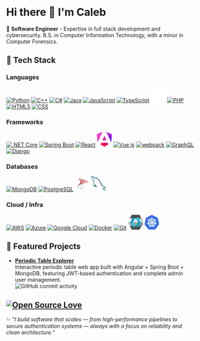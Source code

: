 # Hi there 👋 I'm Caleb

🚀 **Software Engineer** - Expertise in full stack development and cybersecurity. B.S. in Computer Information Technology, with a minor in Computer Forensics.

## 🔧 Tech Stack

### Languages

  <section>
      <a href="https://www.python.org/"><img src="https://cdn.jsdelivr.net/gh/devicons/devicon/icons/python/python-original.svg" alt="Python" width="40" height="40"/></a>
      <a href="https://cplusplus.com/info/description/"><img src="https://raw.githubusercontent.com/devicons/devicon/refs/tags/v2.17.0/icons/cplusplus/cplusplus-original.svg" alt="C++" width="40" height="40"/></a>
      <a href="https://dotnet.microsoft.com/en-us/languages/csharp"><img src="https://cdn.jsdelivr.net/gh/devicons/devicon/icons/csharp/csharp-original.svg" alt="C#" width="40" height="40"/></a>
      <a href="https://www.java.com/en/"><img src="https://cdn.jsdelivr.net/gh/devicons/devicon/icons/java/java-original.svg" alt="Java" width="40" height="40"/></a>
      <a href="https://developer.mozilla.org/en-US/docs/Web/JavaScript"><img src="https://cdn.jsdelivr.net/gh/devicons/devicon/icons/javascript/javascript-original.svg" alt="JavaScript" width="40" height="40"/></a>
      <a href="https://www.typescriptlang.org/"><img src="https://cdn.jsdelivr.net/gh/devicons/devicon/icons/typescript/typescript-original.svg" alt="TypeScript" width="40" height="40"/></a>
      <a href="https://www.rust-lang.org/"><img src="assets/rust_dark.svg" alt="Rust" width="40" height="40"/></a>
      <a href="https://www.php.net/"><img src="https://raw.githubusercontent.com/devicons/devicon/refs/tags/v2.17.0/icons/php/php-original.svg" alt="PHP" width="40" height="40"/></a>
      <a href="https://www.w3docs.com/learn-html/html5-introduction.html"><img src="https://raw.githubusercontent.com/devicons/devicon/refs/tags/v2.17.0/icons/html5/html5-original.svg" alt="HTML5" width="40" height="40"/></a>
      <a href="https://developer.mozilla.org/en-US/docs/Web/CSS"><img src="https://raw.githubusercontent.com/devicons/devicon/refs/tags/v2.17.0/icons/css3/css3-original.svg" alt="CSS" width="40" height="40"/></a>
  </section>

### Frameworks

  <section>
      <a href="https://dotnet.microsoft.com/en-us/"><img src="https://cdn.jsdelivr.net/gh/devicons/devicon/icons/dotnetcore/dotnetcore-original.svg" alt=".NET Core" width="40" height="40"/></a>
      <a href="https://spring.io/projects/spring-boot"><img src="https://cdn.jsdelivr.net/gh/devicons/devicon/icons/spring/spring-original.svg" alt="Spring Boot" width="40" height="40"/></a>
      <a href="https://react.dev/"><img src="https://cdn.jsdelivr.net/gh/devicons/devicon/icons/react/react-original.svg" alt="React" width="40" height="40"/></a>
      <a href="https://angular.dev/"><img src="assets/angular.svg" alt="Angular" width="40" height="40"/></a>
      <a href="https://vuejs.org/"><img src="https://cdn.jsdelivr.net/gh/devicons/devicon/icons/vuejs/vuejs-original.svg" alt="Vue.js" width="40" height="40"/></a>
      <a href="https://webpack.js.org"><img src="https://raw.githubusercontent.com/devicons/devicon/refs/tags/v2.17.0/icons/webpack/webpack-original.svg" alt="webpack" width="40" height="40"/></a>
      <a href="https://graphql.org/"><img src="https://raw.githubusercontent.com/devicons/devicon/refs/tags/v2.17.0/icons/graphql/graphql-plain-wordmark.svg" alt="GraphQL" width="40" height="40"/></a>
      <a href="https://www.djangoproject.com/">
        <img src="https://raw.githubusercontent.com/devicons/devicon/refs/tags/v2.17.0/icons/django/django-plain.svg" alt="Django" width="40" height="40" >
      </a>
  </section>

### Databases

  <section>
      <a href="https://www.mongodb.com/"><img src="https://cdn.jsdelivr.net/gh/devicons/devicon/icons/mongodb/mongodb-original.svg" alt="MongoDB" width="40" height="40"/></a>
      <a href="https://www.postgresql.org/"><img src="https://cdn.jsdelivr.net/gh/devicons/devicon/icons/postgresql/postgresql-original.svg" alt="PostgreSQL" width="40" height="40"/></a>
      <a href="https://www.microsoft.com/en-us/sql-server/"><img src="assets/sql-server.svg" alt="SQL Server" width="40" height="40"/></a>
      <a href="https://www.mysql.com/"><img src="assets/mysql.svg" alt="MySQL" width="40" height="40"/></a>
  </section>

### Cloud / Infra

  <section>
      <a href="https://aws.amazon.com/"><img src="https://raw.githubusercontent.com/devicons/devicon/refs/tags/v2.17.0/icons/amazonwebservices/amazonwebservices-original-wordmark.svg" alt="AWS" width="40" height="40"/></a>
        <a href="https://azure.microsoft.com/en-us/"><img src="https://raw.githubusercontent.com/devicons/devicon/refs/tags/v2.17.0/icons/azure/azure-original.svg" alt="Azure" width="40" height="40"/></a>
      <a href="https://cloud.google.com/"><img src="https://raw.githubusercontent.com/devicons/devicon/refs/tags/v2.17.0/icons/googlecloud/googlecloud-original.svg" alt="Google Cloud" width="40" height="40"/></a>
        <a href="https://www.docker.com/"><img src="https://cdn.jsdelivr.net/gh/devicons/devicon/icons/docker/docker-original.svg" alt="Docker" width="40" height="40"/></a>
      <a href="https://git-scm.com/"><img src="https://cdn.jsdelivr.net/gh/devicons/devicon/icons/git/git-original.svg" alt="Git" width="40" height="40"/></a>
      <a href="https://www.keycloak.org/"><img src="assets/keycloak.svg" alt="Git" width="40" height="40"/></a>
      <a href="https://kubernetes.io/"><img src="assets/kubernetes.svg" alt="Kubernetes" width="40" height="40"/></a>
  </section>

## 📌 Featured Projects

- **[Periodic Table Explorer](https://github.com/calebd-anderson/open-chemistry-lab-backend)**  
  Interactive periodic table web app built with Angular + Spring Boot + MongoDB, featuring JWT-based authentication and complete admin user management.  
  ![GitHub commit activity](https://img.shields.io/github/commit-activity/t/calebd-anderson/open-chemistry-lab-backend)

## [![Open Source Love](https://badges.frapsoft.com/os/v1/open-source.svg?v=103)](https://github.com/pulls?q=is%3Apr+author%3Acalebd-anderson+is%3Aclosed)

✨ _“I build software that scales — from high-performance pipelines to secure authentication systems — always with a focus on reliability and clean architecture.”_
